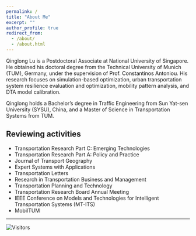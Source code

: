 ```yaml
---
permalink: /
title: "About Me"
excerpt: ""
author_profile: true
redirect_from: 
  - /about/
  - /about.html
---
```

<head>
  <style>
  a:link {
    color: black;
    background-color: transparent;
    text-decoration: none;
  }
  a:visited {
    color: black;
    background-color: transparent;
    text-decoration: none;
  }
  a:hover {
    color: #2E86C1;
    background-color: transparent;
    /* text-decoration: underline; */
  }
  </style>
</head>

<!-- ## Biography -->

Qinglong Lu is a Postdoctoral Associate at National University of Singapore. He obtained his doctoral degree from the Technical University of Munich (TUM), Germany, under the supervision of [Prof. Constantinos Antoniou](https://www.mos.ed.tum.de/en/vvs/mitarbeiterinnen/constantinos-antoniou/). His research focuses on simulation-based optimization, urban transportation system resilience evaluation and optimization, mobility pattern analysis, and DTA model calibration.

Qinglong holds a Bachelor’s degree in Traffic Engineering from Sun Yat-sen University (SYSU), China, and a Master of Science in Transportation Systems from TUM.

## Reviewing activities
- Transportation Research Part C: Emerging Technologies
- Transportation Research Part A: Policy and Practice
- Journal of Transport Geography
- Expert Systems with Applications
- Transportation Letters
- Research in Transportation Business and Management
- Transportation Planning and Technology
- Transportation Research Board Annual Meeting
- IEEE Conference on Models and Technologies for Intelligent Transportation Systems (MT-ITS)
- MobilTUM

-----

![Visitors](https://visitor-badge.laobi.icu/badge?page_id=LastStriker11.laststriker11.github.io)